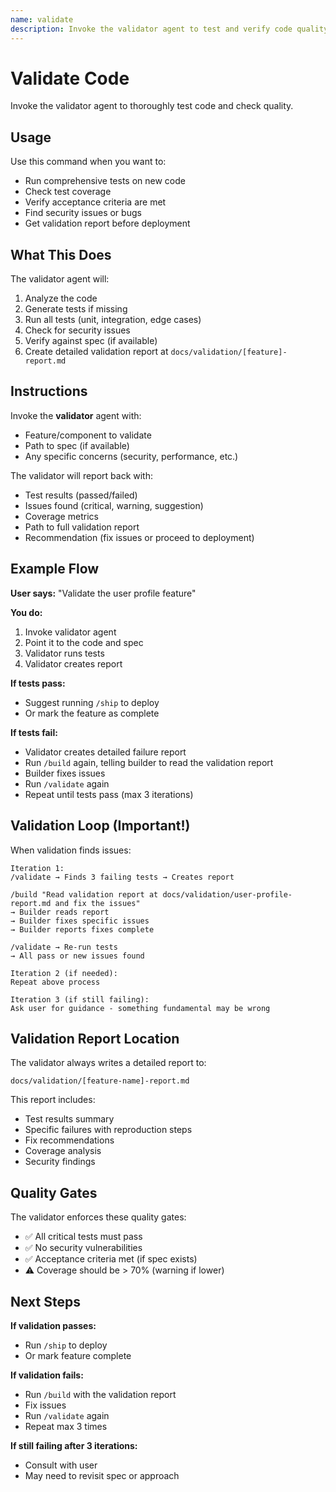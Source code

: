 ```yaml
---
name: validate
description: Invoke the validator agent to test and verify code quality
---
```


# Validate Code

Invoke the validator agent to thoroughly test code and check quality.

## Usage

Use this command when you want to:
- Run comprehensive tests on new code
- Check test coverage
- Verify acceptance criteria are met
- Find security issues or bugs
- Get validation report before deployment

## What This Does

The validator agent will:
1. Analyze the code
2. Generate tests if missing
3. Run all tests (unit, integration, edge cases)
4. Check for security issues
5. Verify against spec (if available)
6. Create detailed validation report at `docs/validation/[feature]-report.md`

## Instructions

Invoke the **validator** agent with:
- Feature/component to validate
- Path to spec (if available)
- Any specific concerns (security, performance, etc.)

The validator will report back with:
- Test results (passed/failed)
- Issues found (critical, warning, suggestion)
- Coverage metrics
- Path to full validation report
- Recommendation (fix issues or proceed to deployment)

## Example Flow

**User says:** "Validate the user profile feature"

**You do:**
1. Invoke validator agent
2. Point it to the code and spec
3. Validator runs tests
4. Validator creates report

**If tests pass:**
- Suggest running `/ship` to deploy
- Or mark the feature as complete

**If tests fail:**
- Validator creates detailed failure report
- Run `/build` again, telling builder to read the validation report
- Builder fixes issues
- Run `/validate` again
- Repeat until tests pass (max 3 iterations)

## Validation Loop (Important!)

When validation finds issues:

```
Iteration 1:
/validate → Finds 3 failing tests → Creates report

/build "Read validation report at docs/validation/user-profile-report.md and fix the issues"
→ Builder reads report
→ Builder fixes specific issues
→ Builder reports fixes complete

/validate → Re-run tests
→ All pass or new issues found

Iteration 2 (if needed):
Repeat above process

Iteration 3 (if still failing):
Ask user for guidance - something fundamental may be wrong
```

## Validation Report Location

The validator always writes a detailed report to:
```
docs/validation/[feature-name]-report.md
```

This report includes:
- Test results summary
- Specific failures with reproduction steps
- Fix recommendations
- Coverage analysis
- Security findings

## Quality Gates

The validator enforces these quality gates:
- ✅ All critical tests must pass
- ✅ No security vulnerabilities
- ✅ Acceptance criteria met (if spec exists)
- ⚠️ Coverage should be > 70% (warning if lower)

## Next Steps

**If validation passes:**
- Run `/ship` to deploy
- Or mark feature complete

**If validation fails:**
- Run `/build` with the validation report
- Fix issues
- Run `/validate` again
- Repeat max 3 times

**If still failing after 3 iterations:**
- Consult with user
- May need to revisit spec or approach
